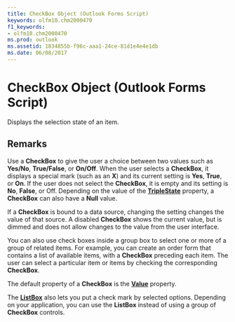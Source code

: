 ```yaml
---
title: CheckBox Object (Outlook Forms Script)
keywords: olfm10.chm2000470
f1_keywords:
- olfm10.chm2000470
ms.prod: outlook
ms.assetid: 1834855b-f96c-aaa1-24ce-81d1e4e4e1db
ms.date: 06/08/2017
---
```



# CheckBox Object (Outlook Forms Script)

Displays the selection state of an item.


## Remarks

Use a **CheckBox** to give the user a choice between two values such as **Yes/No**, **True/False**, or **On/Off**. When the user selects a **CheckBox**, it displays a special mark (such as an **X**) and its current setting is **Yes**, **True**, or **On**. If the user does not select the **CheckBox**, it is empty and its setting is **No**, **False**, or Off. Depending on the value of the **[TripleState](checkbox-triplestate-property-outlook-forms-script.md)** property, a **CheckBox** can also have a **Null** value.

If a **CheckBox** is bound to a data source, changing the setting changes the value of that source. A disabled **CheckBox** shows the current value, but is dimmed and does not allow changes to the value from the user interface.

You can also use check boxes inside a group box to select one or more of a group of related items. For example, you can create an order form that contains a list of available items, with a **CheckBox** preceding each item. The user can select a particular item or items by checking the corresponding **CheckBox**.

The default property of a **CheckBox** is the **[Value](checkbox-value-property-outlook-forms-script.md)** property.

The **[ListBox](listbox-object-outlook-forms-script.md)** also lets you put a check mark by selected options. Depending on your application, you can use the **ListBox** instead of using a group of **CheckBox** controls.


